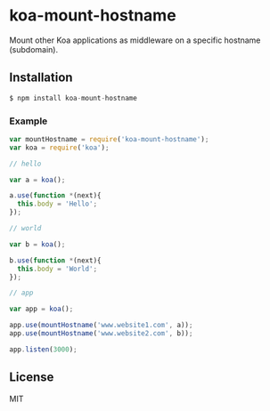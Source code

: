 # koa-mount-hostname

  Mount other Koa applications as middleware on a specific hostname (subdomain).

## Installation

```js
$ npm install koa-mount-hostname
```

### Example

```js
var mountHostname = require('koa-mount-hostname');
var koa = require('koa');

// hello

var a = koa();

a.use(function *(next){
  this.body = 'Hello';
});

// world

var b = koa();

b.use(function *(next){
  this.body = 'World';
});

// app

var app = koa();

app.use(mountHostname('www.website1.com', a));
app.use(mountHostname('www.website2.com', b));

app.listen(3000);
```

## License

  MIT
